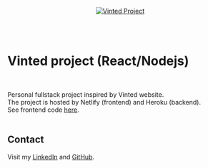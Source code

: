 <p align="center">
  <a href="https://vinted-yann.netlify.app/">
    <img src="https://res.cloudinary.com/dssoozni5/image/upload/v1631090017/vinted/readme/vinted_drgbii.jpg" alt ="Vinted Project"  />
  </a>
</p>
<br/>
<br/>
<h1>Vinted project (React/Nodejs)</h1>
<br/>

Personal fullstack project inspired by Vinted website.<br>
The project is hosted by Netlify (frontend) and Heroku (backend).<br> 
See frontend code <a href="https://github.com/acctYann/Vinted-frontend.git"> here</a>.</br>
<br/>

<h2>Contact</h2>
<p>Visit my <a href="https://www.linkedin.com/in/yannponcet"> LinkedIn</a> and <a href="https://github.com/acctYann"> GitHub</a>.</p>
<br/>
